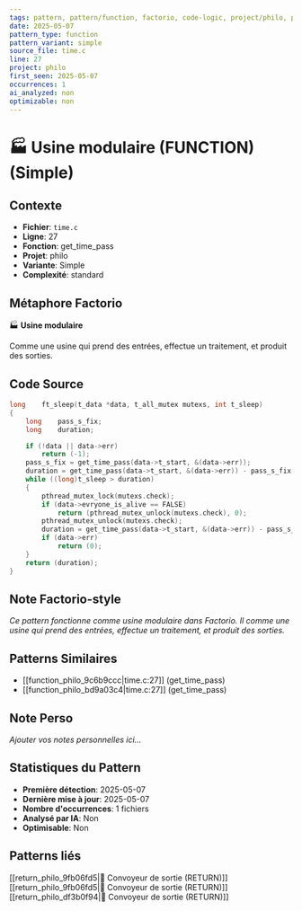 ```yaml
---
tags: pattern, pattern/function, factorio, code-logic, project/philo, pattern/variant/simple
date: 2025-05-07
pattern_type: function
pattern_variant: simple
source_file: time.c
line: 27
project: philo
first_seen: 2025-05-07
occurrences: 1
ai_analyzed: non
optimizable: non
---
```


# 🏭 Usine modulaire (FUNCTION) (Simple)

## Contexte
- **Fichier**: `time.c`
- **Ligne**: 27
- **Fonction**: get_time_pass
- **Projet**: philo
- **Variante**: Simple
- **Complexité**: standard

## Métaphore Factorio
🏭 **Usine modulaire**

Comme une usine qui prend des entrées, effectue un traitement, et produit des sorties.

## Code Source
```c
long	ft_sleep(t_data *data, t_all_mutex mutexs, int t_sleep)
{
	long	pass_s_fix;
	long	duration;

	if (!data || data->err)
		return (-1);
	pass_s_fix = get_time_pass(data->t_start, &(data->err));
	duration = get_time_pass(data->t_start, &(data->err)) - pass_s_fix;
	while ((long)t_sleep > duration)
	{
		pthread_mutex_lock(mutexs.check);
		if (data->evryone_is_alive == FALSE)
			return (pthread_mutex_unlock(mutexs.check), 0);
		pthread_mutex_unlock(mutexs.check);
		duration = get_time_pass(data->t_start, &(data->err)) - pass_s_fix;
		if (data->err)
			return (0);
	}
	return (duration);
}
```

## Note Factorio-style
*Ce pattern fonctionne comme usine modulaire dans Factorio. Il comme une usine qui prend des entrées, effectue un traitement, et produit des sorties.*

## Patterns Similaires
- [[function_philo_9c6b9ccc|time.c:27]] (get_time_pass)
- [[function_philo_bd9a03c4|time.c:27]] (get_time_pass)

## Note Perso
*Ajouter vos notes personnelles ici...*

## Statistiques du Pattern
- **Première détection**: 2025-05-07
- **Dernière mise à jour**: 2025-05-07
- **Nombre d'occurrences**: 1 fichiers
- **Analysé par IA**: Non
- **Optimisable**: Non

## Patterns liés
[[return_philo_9fb06fd5|🚚 Convoyeur de sortie (RETURN)]]
[[return_philo_9fb06fd5|🚚 Convoyeur de sortie (RETURN)]]
[[return_philo_df3b0f94|🚚 Convoyeur de sortie (RETURN)]]
